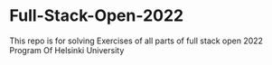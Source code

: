 # Full-Stack-Open-2022
This repo is for solving Exercises of all parts of full stack open 2022 Program Of Helsinki University
